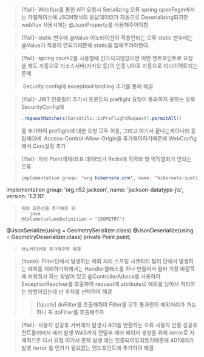 > [!fail]- Webflux를 통한 API 요청시 Serializing 오류
> spring openFegin에서는 카멜케이스에  JSON형식의 응답데이터가 자동으로 Deserializing되지만
> webflux 사용시에는 @JsonProperty를 사용해주어야함

> [!fail]- static 변수에 @Value 어노테이션이 적용안되는 오류
> static 변수에는 @Value가 적용이 안되기때문에 static을 없애주어야한다.

> [!fail]- spring oauth2를 사용할때 인가되지않았으면 어떤 엔트포인트로 요청을 해도 자동으로 리소스서버(카카오 등)의 인증 URI로 자동으로 리다이렉트되는 문제
> 
>  Security config에 exceptionHandling 추가를 통해 해결

> [!fail]- JWT 인증필터 추가시 프론트의 preflight 요청이 통과하지 못하는 오류
> SecurityConfig에 
> ```java
> .requestMatchers(CorsUtils::isPreFlightRequest).permitAll()
> ```
> 를 추가하여 preflight에 대한 요청 모두 허용, 그리고 여기서 끝나는게아니라 응답헤더에 
   Access-Control-Allow-Origin을 추가해야하기때문에 WebConfig에서 Cors설정 추가

> [!fail]- 자바 Point객체(좌표 데이터)가 Redis에 직력화 및 역직렬화가 안되는 오류
> ```java
> implementation group: 'org.hibernate.orm', name: 'hibernate-spatial', version: '6.4.1.Final'
implementation group: 'org.n52.jackson', name: 'jackson-datatype-jts', version: '1.2.10'
> ```
> 위의 의존성을 추가해준 뒤
> ```java
> @Column(columnDefinition = "GEOMETRY")
@JsonSerialize(using = GeometrySerializer.class)
@JsonDeserialize(using = GeometryDeserializer.class)
private Point point;
> ```
> 어노테이션을 추가해주면 해결

> [!note]- Filter단에서 발생하는 예외 처리
> 스프링 시큐리티 필터 단에서 발생하는 예외를 처리하기위해서는 Handler클래스를 하나 만들어서 필터 가장 바깥쪽에 씌워줘서 하는 방법이 있고 @ControllerAdvice를 사용하여 ExceptionResolver를 호출하여 request에 attribute로 예외를 담아서 처리하는 방법이있는데 난 후자를 선택하여 해결
> > [!quote] doFilter를 호출해줘야 Filter를 모두 통과한뒤 예외처리가 가능하니 꼭 doFilter를 호출해주자

> [!fail]- 사용자 성공후 서버에러 발생시 401을 반환하는 오류
> 사용자 인증 성공후 컨트롤러에서 에러 발생 WAS까지 전달후 에러 페이지 생성을 위해 /error로 자체적으로 다시 요청 여기서 문제 발생 얘는 인증되어있지않기때문에 401에러가 발생
> /error 를 인가가 필요없는 엔드포인트에 추가하여 해결






